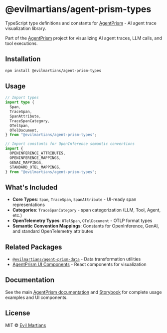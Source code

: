 # @evilmartians/agent-prism-types

TypeScript type definitions and constants for [AgentPrism](https://github.com/evilmartians/AgentPrism) - AI agent trace visualization library.

Part of the [AgentPrism](https://github.com/evilmartians/AgentPrism) project for visualizing AI agent traces, LLM calls, and tool executions.

## Installation

```bash
npm install @evilmartians/agent-prism-types
```

## Usage

```typescript
// Import types
import type {
  Span,
  TraceSpan,
  SpanAttribute,
  TraceSpanCategory,
  OTelSpan,
  OTelDocument,
} from "@evilmartians/agent-prism-types";

// Import constants for OpenInference semantic conventions
import {
  OPENINFERENCE_ATTRIBUTES,
  OPENINFERENCE_MAPPINGS,
  GENAI_MAPPINGS,
  STANDARD_OTEL_MAPPINGS,
} from "@evilmartians/agent-prism-types";
```

## What's Included

- **Core Types**: `Span`, `TraceSpan`, `SpanAttribute` - UI-ready span representations
- **Categories**: `TraceSpanCategory` - span categorization (LLM, Tool, Agent, etc.)
- **OpenTelemetry Types**: `OTelSpan`, `OTelDocument` - OTLP format types
- **Semantic Convention Mappings**: Constants for OpenInference, GenAI, and standard OpenTelemetry attributes

## Related Packages

- [`@evilmartians/agent-prism-data`](https://www.npmjs.com/package/@evilmartians/agent-prism-data) - Data transformation utilities
- [AgentPrism UI Components](https://github.com/evilmartians/AgentPrism) - React components for visualization

## Documentation

See the main [AgentPrism documentation](https://github.com/evilmartians/AgentPrism) and [Storybook](https://agent-prism-ui.web.app/) for complete usage examples and UI components.

## License

MIT © [Evil Martians](https://evilmartians.com)
